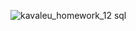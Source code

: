 ![kavaleu_homework_12 sql](https://user-images.githubusercontent.com/97099564/165068405-fc4b58ad-b8a9-42f3-afb4-c05f11973266.png)
